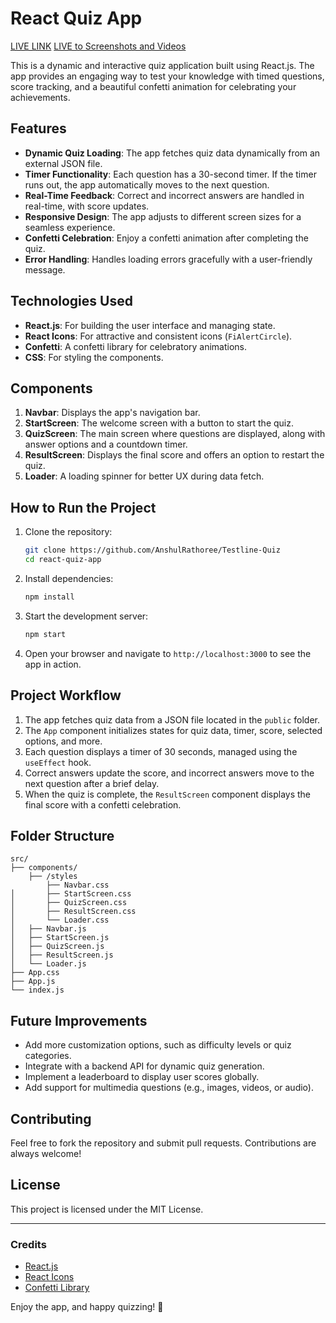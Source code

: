 

# React Quiz App  
[LIVE LINK](https://anshulRathoree.github.io/Testline-Quiz)
[LIVE to Screenshots and Videos](https://www.dropbox.com/scl/fi/9wu7fzmhuo8zwksc3nr3f/Screenshots-and-Visual-Representation.zip?rlkey=t4aljnjg3qtprjw7gn2ztkoam&e=1&st=r041x44p&dl=0)

This is a dynamic and interactive quiz application built using React.js. The app provides an engaging way to test your knowledge with timed questions, score tracking, and a beautiful confetti animation for celebrating your achievements.  

## Features  

- **Dynamic Quiz Loading**: The app fetches quiz data dynamically from an external JSON file.  
- **Timer Functionality**: Each question has a 30-second timer. If the timer runs out, the app automatically moves to the next question.  
- **Real-Time Feedback**: Correct and incorrect answers are handled in real-time, with score updates.  
- **Responsive Design**: The app adjusts to different screen sizes for a seamless experience.  
- **Confetti Celebration**: Enjoy a confetti animation after completing the quiz.  
- **Error Handling**: Handles loading errors gracefully with a user-friendly message.  

## Technologies Used  

- **React.js**: For building the user interface and managing state.  
- **React Icons**: For attractive and consistent icons (`FiAlertCircle`).  
- **Confetti**: A confetti library for celebratory animations.  
- **CSS**: For styling the components.  

## Components  

1. **Navbar**: Displays the app's navigation bar.  
2. **StartScreen**: The welcome screen with a button to start the quiz.  
3. **QuizScreen**: The main screen where questions are displayed, along with answer options and a countdown timer.  
4. **ResultScreen**: Displays the final score and offers an option to restart the quiz.  
5. **Loader**: A loading spinner for better UX during data fetch.  

## How to Run the Project  

1. Clone the repository:  
   ```bash  
   git clone https://github.com/AnshulRathoree/Testline-Quiz  
   cd react-quiz-app  
   ```  

2. Install dependencies:  
   ```bash  
   npm install  
   ```  

3. Start the development server:  
   ```bash  
   npm start  
   ```  

4. Open your browser and navigate to `http://localhost:3000` to see the app in action.  

## Project Workflow  

1. The app fetches quiz data from a JSON file located in the `public` folder.  
2. The `App` component initializes states for quiz data, timer, score, selected options, and more.  
3. Each question displays a timer of 30 seconds, managed using the `useEffect` hook.  
4. Correct answers update the score, and incorrect answers move to the next question after a brief delay.  
5. When the quiz is complete, the `ResultScreen` component displays the final score with a confetti celebration.  

## Folder Structure  

```  
src/  
├── components/
    ├── /styles
        ├── Navbar.css  
│       ├── StartScreen.css
│       ├── QuizScreen.css 
│       ├── ResultScreen.css  
│       └── Loader.css
│   ├── Navbar.js  
│   ├── StartScreen.js  
│   ├── QuizScreen.js  
│   ├── ResultScreen.js  
│   └── Loader.js  
├── App.css  
├── App.js  
└── index.js  
```  

## Future Improvements  

- Add more customization options, such as difficulty levels or quiz categories.  
- Integrate with a backend API for dynamic quiz generation.  
- Implement a leaderboard to display user scores globally.  
- Add support for multimedia questions (e.g., images, videos, or audio).  

## Contributing  

Feel free to fork the repository and submit pull requests. Contributions are always welcome!  

## License  

This project is licensed under the MIT License.  

---  

### Credits  

- [React.js](https://reactjs.org/)  
- [React Icons](https://react-icons.github.io/react-icons/)  
- [Confetti Library](https://www.npmjs.com/package/react-confetti)  

Enjoy the app, and happy quizzing! 🚀  
